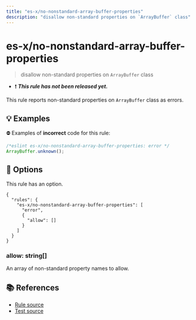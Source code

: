 ```yaml
---
title: "es-x/no-nonstandard-array-buffer-properties"
description: "disallow non-standard properties on `ArrayBuffer` class"
---
```


# es-x/no-nonstandard-array-buffer-properties
> disallow non-standard properties on `ArrayBuffer` class

- ❗ <badge text="This rule has not been released yet." vertical="middle" type="error"> ***This rule has not been released yet.*** </badge>

This rule reports non-standard properties on `ArrayBuffer` class as errors.

## 💡 Examples

⛔ Examples of **incorrect** code for this rule:

<eslint-playground type="bad">

```js
/*eslint es-x/no-nonstandard-array-buffer-properties: error */
ArrayBuffer.unknown();
```

</eslint-playground>

## 🔧 Options

This rule has an option.

```jsonc
{
  "rules": {
    "es-x/no-nonstandard-array-buffer-properties": [
      "error",
      {
        "allow": []
      }
    ]
  }
}
```

### allow: string[]

An array of non-standard property names to allow.

## 📚 References

- [Rule source](https://github.com/eslint-community/eslint-plugin-es-x/blob/master/lib/rules/no-nonstandard-array-buffer-properties.js)
- [Test source](https://github.com/eslint-community/eslint-plugin-es-x/blob/master/tests/lib/rules/no-nonstandard-array-buffer-properties.js)
